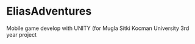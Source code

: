 # EliasAdventures
Mobile game develop with UNITY (for Mugla Sitki Kocman University 3rd year project
